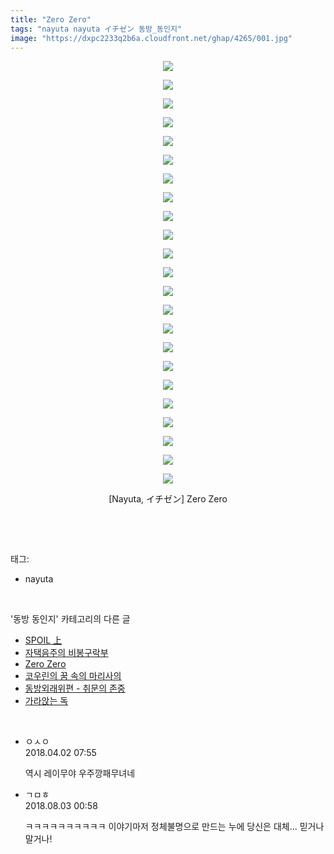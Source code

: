```yaml
---
title: "Zero Zero"
tags: "nayuta nayuta イチゼン 동방_동인지"
image: "https://dxpc2233q2b6a.cloudfront.net/ghap/4265/001.jpg"
---
```

<div class="article">
<p style="text-align: center; clear: none; float: none;"><img src="{{ site.imgserver3 }}/ghap/4265/001.jpg"/></p>
<p style="text-align: center; clear: none; float: none;"><img src="{{ site.imgserver3 }}/ghap/4265/002.jpg"/></p>
<p style="text-align: center; clear: none; float: none;"><img src="{{ site.imgserver3 }}/ghap/4265/003.jpg"/></p>
<p style="text-align: center; clear: none; float: none;"><img src="{{ site.imgserver3 }}/ghap/4265/004.jpg"/></p>
<p style="text-align: center; clear: none; float: none;"><img src="{{ site.imgserver3 }}/ghap/4265/005.jpg"/></p>
<p style="text-align: center; clear: none; float: none;"><img src="{{ site.imgserver3 }}/ghap/4265/006.jpg"/></p>
<p style="text-align: center; clear: none; float: none;"><img src="{{ site.imgserver3 }}/ghap/4265/007.jpg"/></p>
<p style="text-align: center; clear: none; float: none;"><img src="{{ site.imgserver3 }}/ghap/4265/008.jpg"/></p>
<p style="text-align: center; clear: none; float: none;"><img src="{{ site.imgserver3 }}/ghap/4265/009.jpg"/></p>
<p style="text-align: center; clear: none; float: none;"><img src="{{ site.imgserver3 }}/ghap/4265/010.jpg"/></p>
<p style="text-align: center; clear: none; float: none;"><img src="{{ site.imgserver3 }}/ghap/4265/011.jpg"/></p>
<p style="text-align: center; clear: none; float: none;"><img src="{{ site.imgserver3 }}/ghap/4265/012.jpg"/></p>
<p style="text-align: center; clear: none; float: none;"><img src="{{ site.imgserver3 }}/ghap/4265/013.jpg"/></p>
<p style="text-align: center; clear: none; float: none;"><img src="{{ site.imgserver3 }}/ghap/4265/014.jpg"/></p>
<p style="text-align: center; clear: none; float: none;"><img src="{{ site.imgserver3 }}/ghap/4265/015.jpg"/></p>
<p style="text-align: center; clear: none; float: none;"><img src="{{ site.imgserver3 }}/ghap/4265/016.jpg"/></p>
<p style="text-align: center; clear: none; float: none;"><img src="{{ site.imgserver3 }}/ghap/4265/017.jpg"/></p>
<p style="text-align: center; clear: none; float: none;"><img src="{{ site.imgserver3 }}/ghap/4265/018.jpg"/></p>
<p style="text-align: center; clear: none; float: none;"><img src="{{ site.imgserver3 }}/ghap/4265/019.jpg"/></p>
<p style="text-align: center; clear: none; float: none;"><img src="{{ site.imgserver3 }}/ghap/4265/020.jpg"/></p>
<p style="text-align: center; clear: none; float: none;"><img src="{{ site.imgserver3 }}/ghap/4265/021.jpg"/></p>
<p style="text-align: center; clear: none; float: none;"><img src="{{ site.imgserver3 }}/ghap/4265/022.jpg"/></p>
<p style="text-align: center; clear: none; float: none;"><img src="{{ site.imgserver3 }}/ghap/4265/023.jpg"/></p>
<p style="text-align: center; clear: none; float: none;">[Nayuta, イチゼン] Zero Zero</p>
<p><br/></p>
</div><br/>
<div class="tagTrail">
<p>태그: </p>
<ul>
<li>nayuta</li>
</ul>
</div><br/>
<div class="another">
<p>'동방 동인지' 카테고리의 다른 글</p>
<ul>
<li><a href="/ghap_4269">SPOIL 上</a></li>
<li><a href="/ghap_4268">자택음주의 비봉구락부</a></li>
<li><a href="/ghap_4265">Zero Zero</a></li>
<li><a href="/ghap_4239">코우린의 꿈 속의 마리사의</a></li>
<li><a href="/ghap_4238">동방외래위편 - 취문의 존중</a></li>
<li><a href="/ghap_4231">가라앉는 독</a></li>
</ul>
</div><br/>
<div class="cb_module cb_fluid">
<div class="cb_wrt cb_profile">
<div class="comment">
<ul>
<li class="cb_thumb_off" id="comment15231647">
<div class="cb_comment_area">
<div class="cb_info_area">
<div class="cb_section">
<span class="cb_nick_name">ㅇㅅㅇ</span>
</div>
<div class="cb_section">
<span class="cb_date">2018.04.02 07:55 </span>
</div>
</div>
<div class="cb_dsc_comment">
<p class="cb_dsc">
											역시 레이무야 우주깡패무녀네
										</p>
</div>
</div></li>
<li class="cb_thumb_off" id="comment15299566">
<div class="cb_comment_area">
<div class="cb_info_area">
<div class="cb_section">
<span class="cb_nick_name">ㄱㅁㅎ</span>
</div>
<div class="cb_section">
<span class="cb_date">2018.08.03 00:58 </span>
</div>
</div>
<div class="cb_dsc_comment">
<p class="cb_dsc">
											ㅋㅋㅋㅋㅋㅋㅋㅋㅋㅋ 이야기마저 정체불명으로 만드는 누에 당신은 대체... 믿거나 말거나!
										</p>
</div>
</div></li>
</ul>
</div>
</div><!-- commentList close -->
</div><br/>
